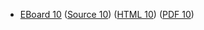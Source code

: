 * [EBoard 10](../eboards/eboard.10.html)
  ([Source 10](../eboards/eboard.10.md))
  ([HTML 10](../eboards/eboard.10.html))
  ([PDF 10](../eboards/eboard.10.pdf))
        
